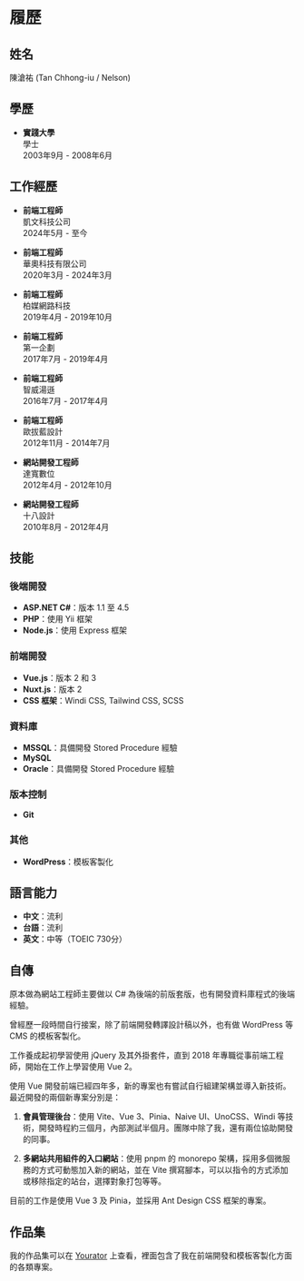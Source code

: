 
# 履歷

## 姓名
陳滄祐 (Tan Chhong-iu / Nelson)

## 學歷
- **實踐大學**  
  學士  
  2003年9月 - 2008年6月

## 工作經歷
- **前端工程師**  
  凱文科技公司  
  2024年5月 - 至今

- **前端工程師**  
  華奧科技有限公司  
  2020年3月 - 2024年3月

- **前端工程師**  
  柏媒網路科技  
  2019年4月 - 2019年10月

- **前端工程師**  
  第一企劃  
  2017年7月 - 2019年4月

- **前端工程師**  
  智威湯遜  
  2016年7月 - 2017年4月

- **前端工程師**  
  歐拔藍設計  
  2012年11月 - 2014年7月

- **網站開發工程師**  
  達寬數位  
  2012年4月 - 2012年10月

- **網站開發工程師**  
  十八設計  
  2010年8月 - 2012年4月

## 技能

### 後端開發
- **ASP.NET C#**：版本 1.1 至 4.5
- **PHP**：使用 Yii 框架
- **Node.js**：使用 Express 框架

### 前端開發
- **Vue.js**：版本 2 和 3
- **Nuxt.js**：版本 2
- **CSS 框架**：Windi CSS, Tailwind CSS, SCSS

### 資料庫
- **MSSQL**：具備開發 Stored Procedure 經驗
- **MySQL**
- **Oracle**：具備開發 Stored Procedure 經驗

### 版本控制
- **Git**

### 其他
- **WordPress**：模板客製化

## 語言能力
- **中文**：流利
- **台語**：流利
- **英文**：中等（TOEIC 730分）

## 自傳
原本做為網站工程師主要做以 C# 為後端的前版套版，也有開發資料庫程式的後端經驗。

曾經歷一段時間自行接案，除了前端開發轉譯設計稿以外，也有做 WordPress 等 CMS 的模板客製化。

工作養成起初學習使用 jQuery 及其外掛套件，直到 2018 年專職從事前端工程師，開始在工作上學習使用 Vue 2。

使用 Vue 開發前端已經四年多，新的專案也有嘗試自行組建架構並導入新技術。最近開發的兩個新專案分別是：

1. **會員管理後台**：使用 Vite、Vue 3、Pinia、Naive UI、UnoCSS、Windi 等技術，開發時程約三個月，內部測試半個月。團隊中除了我，還有兩位協助開發的同事。

2. **多網站共用組件的入口網站**：使用 pnpm 的 monorepo 架構，採用多個微服務的方式可動態加入新的網站，並在 Vite 撰寫腳本，可以以指令的方式添加或移除指定的站台，選擇對象打包等等。

目前的工作是使用 Vue 3 及 Pinia，並採用 Ant Design CSS 框架的專案。

## 作品集
我的作品集可以在 [Yourator](https://www.yourator.co/r/d041ec9a-b8fb-4d8b-8af0-8dc7935aea5d) 上查看，裡面包含了我在前端開發和模板客製化方面的各類專案。
